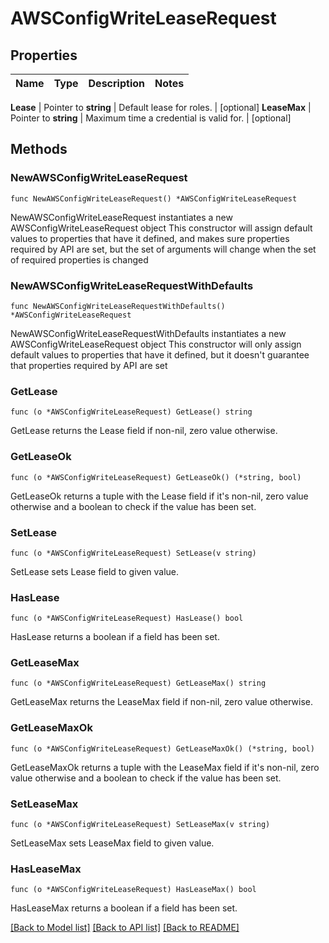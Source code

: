 # AWSConfigWriteLeaseRequest


## Properties

Name | Type | Description | Notes
------------ | ------------- | ------------- | -------------


**Lease** | Pointer to **string** | Default lease for roles. | [optional] 
**LeaseMax** | Pointer to **string** | Maximum time a credential is valid for. | [optional] 



## Methods


### NewAWSConfigWriteLeaseRequest

`func NewAWSConfigWriteLeaseRequest() *AWSConfigWriteLeaseRequest`

NewAWSConfigWriteLeaseRequest instantiates a new AWSConfigWriteLeaseRequest object
This constructor will assign default values to properties that have it defined,
and makes sure properties required by API are set, but the set of arguments
will change when the set of required properties is changed

### NewAWSConfigWriteLeaseRequestWithDefaults

`func NewAWSConfigWriteLeaseRequestWithDefaults() *AWSConfigWriteLeaseRequest`

NewAWSConfigWriteLeaseRequestWithDefaults instantiates a new AWSConfigWriteLeaseRequest object
This constructor will only assign default values to properties that have it defined,
but it doesn't guarantee that properties required by API are set


### GetLease

`func (o *AWSConfigWriteLeaseRequest) GetLease() string`

GetLease returns the Lease field if non-nil, zero value otherwise.

### GetLeaseOk

`func (o *AWSConfigWriteLeaseRequest) GetLeaseOk() (*string, bool)`

GetLeaseOk returns a tuple with the Lease field if it's non-nil, zero value otherwise
and a boolean to check if the value has been set.

### SetLease

`func (o *AWSConfigWriteLeaseRequest) SetLease(v string)`

SetLease sets Lease field to given value.


### HasLease

`func (o *AWSConfigWriteLeaseRequest) HasLease() bool`

HasLease returns a boolean if a field has been set.




### GetLeaseMax

`func (o *AWSConfigWriteLeaseRequest) GetLeaseMax() string`

GetLeaseMax returns the LeaseMax field if non-nil, zero value otherwise.

### GetLeaseMaxOk

`func (o *AWSConfigWriteLeaseRequest) GetLeaseMaxOk() (*string, bool)`

GetLeaseMaxOk returns a tuple with the LeaseMax field if it's non-nil, zero value otherwise
and a boolean to check if the value has been set.

### SetLeaseMax

`func (o *AWSConfigWriteLeaseRequest) SetLeaseMax(v string)`

SetLeaseMax sets LeaseMax field to given value.


### HasLeaseMax

`func (o *AWSConfigWriteLeaseRequest) HasLeaseMax() bool`

HasLeaseMax returns a boolean if a field has been set.









[[Back to Model list]](../README.md#documentation-for-models) [[Back to API list]](../README.md#documentation-for-api-endpoints) [[Back to README]](../README.md)


